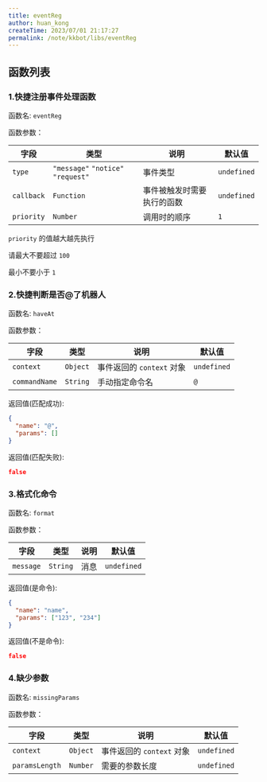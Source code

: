 ```yaml
---
title: eventReg
author: huan_kong
createTime: 2023/07/01 21:17:27
permalink: /note/kkbot/libs/eventReg
---
```


## 函数列表

### 1.快捷注册事件处理函数

函数名: `eventReg`

函数参数：

| 字段       | 类型                               | 说明                       | 默认值      |
| ---------- | ---------------------------------- | -------------------------- | ----------- |
| `type`     | `"message"` `"notice"` `"request"` | 事件类型                   | `undefined` |
| `callback` | `Function`                         | 事件被触发时需要执行的函数 | `undefined` |
| `priority` | `Number`                           | 调用时的顺序               | `1`         |

`priority` 的值越大越先执行

请最大不要超过 `100`

最小不要小于 `1`

### 2.快捷判断是否@了机器人

函数名: `haveAt`

函数参数：

| 字段          | 类型     | 说明                      | 默认值      |
| ------------- | -------- | ------------------------- | ----------- |
| `context`     | `Object` | 事件返回的 `context` 对象 | `undefined` |
| `commandName` | `String` | 手动指定命令名            | `@`         |

返回值(匹配成功):

```json
{
  "name": "@",
  "params": []
}
```

返回值(匹配失败):

```json
false
```

### 3.格式化命令

函数名: `format`

函数参数：

| 字段      | 类型     | 说明 | 默认值      |
| --------- | -------- | ---- | ----------- |
| `message` | `String` | 消息 | `undefined` |

返回值(是命令):

```json
{
  "name": "name",
  "params": ["123", "234"]
}
```

返回值(不是命令):

```json
false
```

### 4.缺少参数

函数名: `missingParams`

函数参数：

| 字段           | 类型     | 说明                      | 默认值      |
| -------------- | -------- | ------------------------- | ----------- |
| `context`      | `Object` | 事件返回的 `context` 对象 | `undefined` |
| `paramsLength` | `Number` | 需要的参数长度            | `undefined` |
